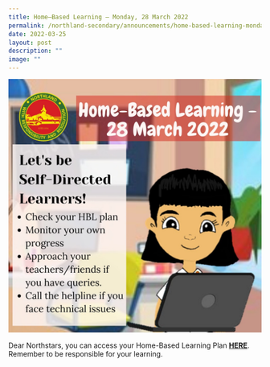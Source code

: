 ```yaml
---
title: Home–Based Learning – Monday, 28 March 2022
permalink: /northland-secondary/announcements/home-based-learning-monday-28-march-2022/
date: 2022-03-25
layout: post
description: ""
image: ""
---
```

<img src="/images/a10.jpeg">
<p>Dear Northstars, you can access your Home-Based Learning Plan&nbsp;<strong><a href="https://northlandsec.moe.edu.sg/student-matters/home-based-learning-guide" target="_blank" rel="noopener">HERE</a></strong>. Remember to be responsible for your learning.</p>